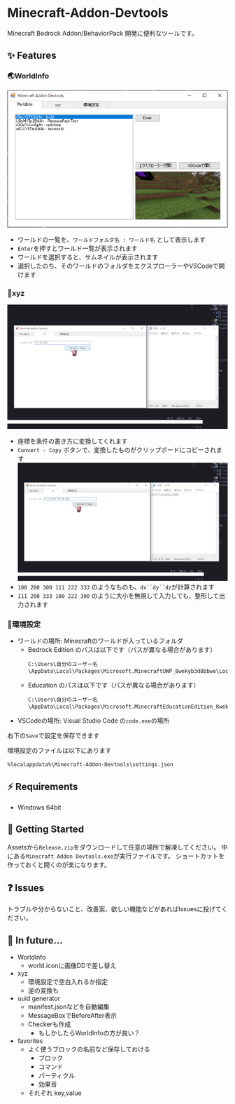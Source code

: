 # Minecraft-Addon-Devtools
Minecraft Bedrock Addon/BehaviorPack 開発に便利なツールです。

## ✨ Features
### 🌏WorldInfo
![image](./pictures/worldInfo0.png)
- ワールドの一覧を、`ワールドフォルダ名 : ワールド名` として表示します
- `Enter`を押すとワールド一覧が表示されます
- ワールドを選択すると、サムネイルが表示されます
- 選択したのち、そのワールドのフォルダをエクスプローラーやVSCodeで開けます

### 📌xyz
![gif](./pictures/xyz0.gif)
- 座標を条件の書き方に変換してくれます
- `Convert - Copy` ボタンで、変換したものがクリップボードにコピーされます
![gif](./pictures/xyz1.gif)
- `100 200 300 111 222 333` のようなものも、`dx``dy``dz`が計算されます
- `111 200 333 100 222 300` のように大小を無視して入力しても、整形して出力されます

### 🔧環境設定
- ワールドの場所: Minecraftのワールドが入っているフォルダ
  - Bedrock Edition のパスは以下です（パスが異なる場合があります）
    ```
    C:\Users\自分のユーザー名\AppData\Local\Packages\Microsoft.MinecraftUWP_8wekyb3d8bbwe\LocalState\games\com.mojang\minecraftWorlds
    ```
  - Education のパスは以下です（パスが異なる場合があります）
    ```
    C:\Users\自分のユーザー名\AppData\Local\Packages\Microsoft.MinecraftEducationEdition_8wekyb3d8bbwe\LocalState\games\com.mojang\minecraftWorlds
    ```
- VSCodeの場所: Visual Studio Code の`code.exe`の場所

右下の`Save`で設定を保存できます

環境設定のファイルは以下にあります
```
%localappdata%\Minecraft-Addon-Devtools\settings.json
```

## ⚡ Requirements
- Windows 64bit

## 🚀 Getting Started
Assetsから`Release.zip`をダウンロードして任意の場所で解凍してください。
中にある`Minecraft Addon Devtools.exe`が実行ファイルです。
ショートカットを作っておくと開くのが楽になります。

## ❓ Issues
トラブルや分からないこと、改善案、欲しい機能などがあればIssuesに投げてください。

## 🧠 In future...
- WorldInfo
  - world.iconに画像DDで差し替え
- xyz
  - 環境設定で空白入れるか指定
  - 逆の変換も
- uuid generator
  - manifest.jsonなどを自動編集
  - MessageBoxでBeforeAfter表示
  - Checkerも作成
    - もしかしたらWorldInfoの方が良い？
- favorites
  - よく使うブロックの名前など保存しておける
    - ブロック
    - コマンド
    - パーティクル
    - 効果音
  - それぞれ key,value
